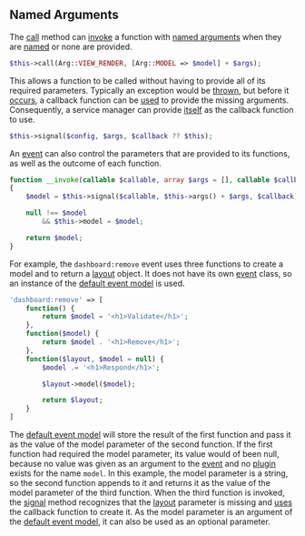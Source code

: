 ## Named Arguments
The [call](https://github.com/mvc5/mvc5/blob/master/src/Resolver/Service.php#L21) method can [invoke](https://github.com/mvc5/mvc5/blob/master/src/Resolver/Service.php#L78) a function with [named arguments](https://en.wikipedia.org/wiki/Named_parameter) when they are [named](https://github.com/mvc5/mvc5/blob/master/src/Signal.php#L22) or none are provided. 

```php
$this->call(Arg::VIEW_RENDER, [Arg::MODEL => $model] + $args);
```

This allows a function to be called without having to provide all of its required parameters. Typically an exception would be [thrown](https://github.com/mvc5/mvc5/blob/master/src/Signal.php#L69), but before it [occurs](https://github.com/mvc5/mvc5/blob/master/src/Signal.php#L72), a callback function can be [used](https://github.com/mvc5/mvc5/blob/master/src/Signal.php#L59) to provide the missing arguments. Consequently, a service manager can provide [itself](https://github.com/mvc5/mvc5/blob/master/src/Resolver/Service.php#L80) as the callback function to use.

```php
$this->signal($config, $args, $callback ?? $this);
```

An [event](https://github.com/mvc5/mvc5/blob/master/src/Event/Event.php) can also control the parameters that are provided to its functions, as well as the outcome of each function.

```php
function __invoke(callable $callable, array $args = [], callable $callback = null)
{
    $model = $this->signal($callable, $this->args() + $args, $callback);

    null !== $model
        && $this->model = $model;

    return $model;
}
```

For example, the <code>dashboard:remove</code> event uses three functions to create a model and to return a [layout](https://github.com/mvc5/mvc5/blob/master/config/service.php#L31) object. It does not have its own [event](https://github.com/mvc5/mvc5/blob/master/src/Event/Event.php) class, so an instance of the [default event model](https://github.com/mvc5/mvc5/blob/master/src/Event.php) is used. 

```php
'dashboard:remove' => [
    function() {
        return $model = '<h1>Validate</h1>';
    },
    function($model) {
        return $model . '<h1>Remove</h1>';
    },
    function($layout, $model = null) {
        $model .= '<h1>Respond</h1>';

        $layout->model($model);

        return $layout;
    }
]
```

The [default event model](https://github.com/mvc5/mvc5/blob/master/src/Event.php) will store the result of the first function and pass it as the value of the model parameter of the second function. If the first function had required the model parameter, its value would of been null, because no value was given as an argument to the [event](https://github.com/mvc5/mvc5/blob/master/src/Event.php) and no [plugin](https://github.com/mvc5/mvc5/blob/master/config/service.php) exists for the name <code>model</code>. In this example, the model parameter is a string, so the second function appends to it and returns it as the value of the model parameter of the third function. When the third function is invoked, the [signal](https://github.com/mvc5/mvc5/blob/master/src/Signal.php) method recognizes that the [layout](https://github.com/mvc5/mvc5/blob/master/config/service.php#L31) parameter is missing and [uses](https://github.com/mvc5/mvc5/blob/master/src/Signal.php#L59) the callback function to create it. As the model parameter is an argument of the [default event model](https://github.com/mvc5/mvc5/blob/master/src/Event.php), it can also be used as an optional parameter.
